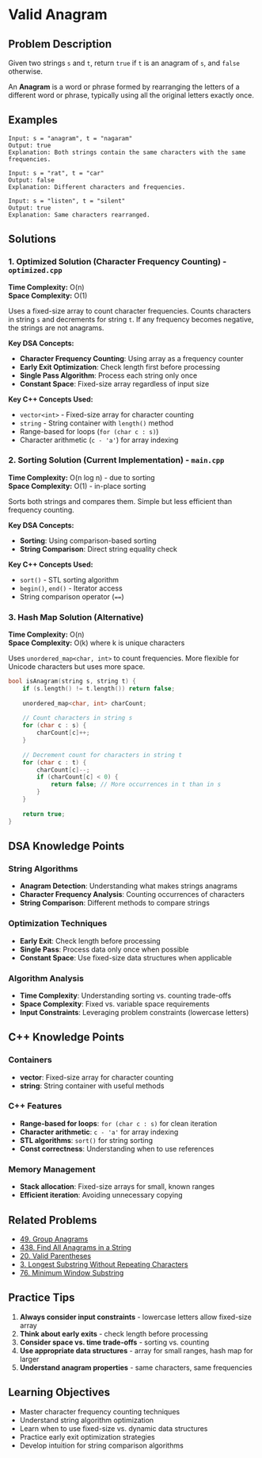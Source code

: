 # Valid Anagram

## Problem Description
Given two strings `s` and `t`, return `true` if `t` is an anagram of `s`, and `false` otherwise.

An **Anagram** is a word or phrase formed by rearranging the letters of a different word or phrase, typically using all the original letters exactly once.

## Examples
```
Input: s = "anagram", t = "nagaram"
Output: true
Explanation: Both strings contain the same characters with the same frequencies.

Input: s = "rat", t = "car"
Output: false
Explanation: Different characters and frequencies.

Input: s = "listen", t = "silent"
Output: true
Explanation: Same characters rearranged.
```

## Solutions

### 1. Optimized Solution (Character Frequency Counting) - `optimized.cpp`
**Time Complexity:** O(n)  
**Space Complexity:** O(1)

Uses a fixed-size array to count character frequencies. Counts characters in string `s` and decrements for string `t`. If any frequency becomes negative, the strings are not anagrams.

**Key DSA Concepts:**
- **Character Frequency Counting**: Using array as a frequency counter
- **Early Exit Optimization**: Check length first before processing
- **Single Pass Algorithm**: Process each string only once
- **Constant Space**: Fixed-size array regardless of input size

**Key C++ Concepts Used:**
- `vector<int>` - Fixed-size array for character counting
- `string` - String container with `length()` method
- Range-based for loops (`for (char c : s)`)
- Character arithmetic (`c - 'a'`) for array indexing

### 2. Sorting Solution (Current Implementation) - `main.cpp`
**Time Complexity:** O(n log n) - due to sorting  
**Space Complexity:** O(1) - in-place sorting

Sorts both strings and compares them. Simple but less efficient than frequency counting.

**Key DSA Concepts:**
- **Sorting**: Using comparison-based sorting
- **String Comparison**: Direct string equality check

**Key C++ Concepts Used:**
- `sort()` - STL sorting algorithm
- `begin()`, `end()` - Iterator access
- String comparison operator (`==`)

### 3. Hash Map Solution (Alternative)
**Time Complexity:** O(n)  
**Space Complexity:** O(k) where k is unique characters

Uses `unordered_map<char, int>` to count frequencies. More flexible for Unicode characters but uses more space.

```cpp
bool isAnagram(string s, string t) {
    if (s.length() != t.length()) return false;
    
    unordered_map<char, int> charCount;
    
    // Count characters in string s
    for (char c : s) {
        charCount[c]++;
    }
    
    // Decrement count for characters in string t
    for (char c : t) {
        charCount[c]--;
        if (charCount[c] < 0) {
            return false; // More occurrences in t than in s
        }
    }
    
    return true;
}
```

## DSA Knowledge Points

### String Algorithms
- **Anagram Detection**: Understanding what makes strings anagrams
- **Character Frequency Analysis**: Counting occurrences of characters
- **String Comparison**: Different methods to compare strings

### Optimization Techniques
- **Early Exit**: Check length before processing
- **Single Pass**: Process data only once when possible
- **Constant Space**: Use fixed-size data structures when applicable

### Algorithm Analysis
- **Time Complexity**: Understanding sorting vs. counting trade-offs
- **Space Complexity**: Fixed vs. variable space requirements
- **Input Constraints**: Leveraging problem constraints (lowercase letters)

## C++ Knowledge Points

### Containers
- **vector**: Fixed-size array for character counting
- **string**: String container with useful methods

### C++ Features
- **Range-based for loops**: `for (char c : s)` for clean iteration
- **Character arithmetic**: `c - 'a'` for array indexing
- **STL algorithms**: `sort()` for string sorting
- **Const correctness**: Understanding when to use references

### Memory Management
- **Stack allocation**: Fixed-size arrays for small, known ranges
- **Efficient iteration**: Avoiding unnecessary copying

## Related Problems
- [49. Group Anagrams](https://leetcode.com/problems/group-anagrams/)
- [438. Find All Anagrams in a String](https://leetcode.com/problems/find-all-anagrams-in-a-string/)
- [20. Valid Parentheses](https://leetcode.com/problems/valid-parentheses/)
- [3. Longest Substring Without Repeating Characters](https://leetcode.com/problems/longest-substring-without-repeating-characters/)
- [76. Minimum Window Substring](https://leetcode.com/problems/minimum-window-substring/)

## Practice Tips
1. **Always consider input constraints** - lowercase letters allow fixed-size array
2. **Think about early exits** - check length before processing
3. **Consider space vs. time trade-offs** - sorting vs. counting
4. **Use appropriate data structures** - array for small ranges, hash map for larger
5. **Understand anagram properties** - same characters, same frequencies

## Learning Objectives
- Master character frequency counting techniques
- Understand string algorithm optimization
- Learn when to use fixed-size vs. dynamic data structures
- Practice early exit optimization strategies
- Develop intuition for string comparison algorithms
